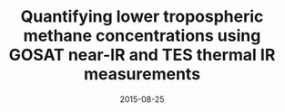 ---
title: "<b>Quantifying lower tropospheric methane concentrations using GOSAT near-IR and TES thermal IR measurements</b>"
collection: publications
permalink: /publication/2015-08-25-Worden
date: 2015-08-25
year: 2015
venue: 'Atmospheric Measurement Techniques'
paperurl: 'https://doi.org/doi:10.5194/amt-8-3433-2015'
citation: '<b>21</b> - Worden J.R., Turner A.J., Bloom A., Kulawik S.S., Liu J. et al., <b>Quantifying lower tropospheric methane concentrations using GOSAT near-IR and TES thermal IR measurements</b>, Atmospheric Measurement Techniques, 8, 3433-3445, 2015. <a href="https://doi.org/doi:10.5194/amt-8-3433-2015">doi:10.5194/amt-8-3433-2015</a> (cited 13 times)

'
---